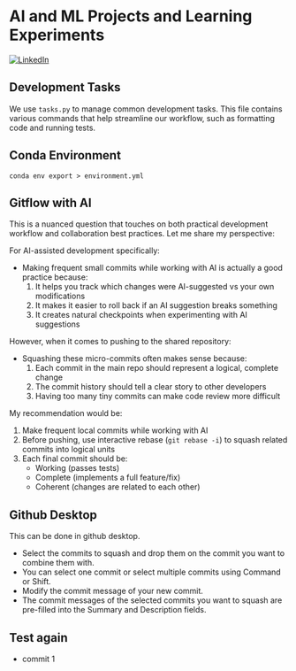 # AI and ML Projects and Learning Experiments

[![LinkedIn](https://img.shields.io/badge/LinkedIn-Connect-blue)](https://www.linkedin.com/in/mpazaryna/)

## Development Tasks

We use `tasks.py` to manage common development tasks. This file contains various commands that help streamline our workflow, such as formatting code and running tests.

## Conda Environment

```shell
conda env export > environment.yml
```

## Gitflow with AI

This is a nuanced question that touches on both practical development workflow and collaboration best practices. Let me share my perspective:

For AI-assisted development specifically:

- Making frequent small commits while working with AI is actually a good practice because:
  1. It helps you track which changes were AI-suggested vs your own modifications
  2. It makes it easier to roll back if an AI suggestion breaks something
  3. It creates natural checkpoints when experimenting with AI suggestions

However, when it comes to pushing to the shared repository:

- Squashing these micro-commits often makes sense because:
  1. Each commit in the main repo should represent a logical, complete change
  2. The commit history should tell a clear story to other developers
  3. Having too many tiny commits can make code review more difficult

My recommendation would be:

1. Make frequent local commits while working with AI
2. Before pushing, use interactive rebase (`git rebase -i`) to squash related commits into logical units
3. Each final commit should be:
   - Working (passes tests)
   - Complete (implements a full feature/fix)
   - Coherent (changes are related to each other)

## Github Desktop

This can be done in github desktop.

- Select the commits to squash and drop them on the commit you want to combine them with.
- You can select one commit or select multiple commits using Command or Shift.
- Modify the commit message of your new commit.
- The commit messages of the selected commits you want to squash are pre-filled into the Summary and Description fields.

## Test again

- commit 1